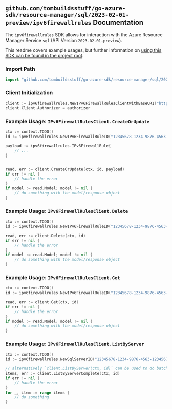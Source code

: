 
## `github.com/tombuildsstuff/go-azure-sdk/resource-manager/sql/2023-02-01-preview/ipv6firewallrules` Documentation

The `ipv6firewallrules` SDK allows for interaction with the Azure Resource Manager Service `sql` (API Version `2023-02-01-preview`).

This readme covers example usages, but further information on [using this SDK can be found in the project root](https://github.com/tombuildsstuff/go-azure-sdk/tree/main/docs).

### Import Path

```go
import "github.com/tombuildsstuff/go-azure-sdk/resource-manager/sql/2023-02-01-preview/ipv6firewallrules"
```


### Client Initialization

```go
client := ipv6firewallrules.NewIPv6FirewallRulesClientWithBaseURI("https://management.azure.com")
client.Client.Authorizer = authorizer
```


### Example Usage: `IPv6FirewallRulesClient.CreateOrUpdate`

```go
ctx := context.TODO()
id := ipv6firewallrules.NewIPv6FirewallRuleID("12345678-1234-9876-4563-123456789012", "example-resource-group", "serverValue", "ipv6FirewallRuleValue")

payload := ipv6firewallrules.IPv6FirewallRule{
	// ...
}


read, err := client.CreateOrUpdate(ctx, id, payload)
if err != nil {
	// handle the error
}
if model := read.Model; model != nil {
	// do something with the model/response object
}
```


### Example Usage: `IPv6FirewallRulesClient.Delete`

```go
ctx := context.TODO()
id := ipv6firewallrules.NewIPv6FirewallRuleID("12345678-1234-9876-4563-123456789012", "example-resource-group", "serverValue", "ipv6FirewallRuleValue")

read, err := client.Delete(ctx, id)
if err != nil {
	// handle the error
}
if model := read.Model; model != nil {
	// do something with the model/response object
}
```


### Example Usage: `IPv6FirewallRulesClient.Get`

```go
ctx := context.TODO()
id := ipv6firewallrules.NewIPv6FirewallRuleID("12345678-1234-9876-4563-123456789012", "example-resource-group", "serverValue", "ipv6FirewallRuleValue")

read, err := client.Get(ctx, id)
if err != nil {
	// handle the error
}
if model := read.Model; model != nil {
	// do something with the model/response object
}
```


### Example Usage: `IPv6FirewallRulesClient.ListByServer`

```go
ctx := context.TODO()
id := ipv6firewallrules.NewSqlServerID("12345678-1234-9876-4563-123456789012", "example-resource-group", "serverValue")

// alternatively `client.ListByServer(ctx, id)` can be used to do batched pagination
items, err := client.ListByServerComplete(ctx, id)
if err != nil {
	// handle the error
}
for _, item := range items {
	// do something
}
```
